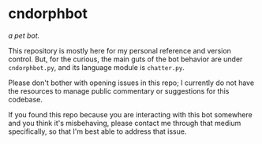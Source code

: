 cndorphbot
==========
*a pet bot.*

This repository is mostly here for my personal reference and version control.
But, for the curious, the main guts of the bot behavior are under
`cndorphbot.py`, and its language module is `chatter.py`.

Please don't bother with opening issues in this repo; I currently do not have
the resources to manage public commentary or suggestions for this codebase.

If you found this repo because you are interacting with this bot somewhere and
you think it's misbehaving, please contact me through that medium specifically,
so that I'm best able to address that issue.
